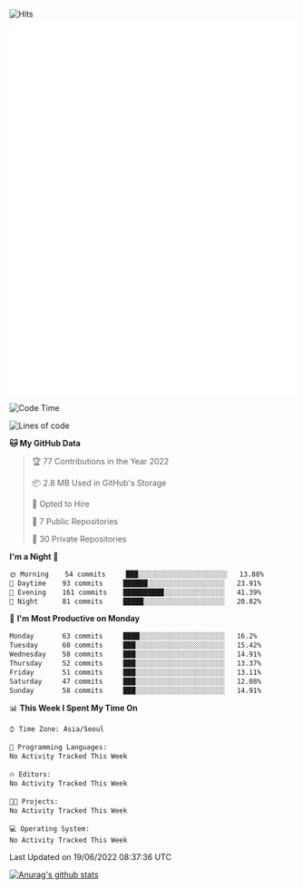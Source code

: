 ![Hits](https://hits.seeyoufarm.com/api/count/incr/badge.svg?url=https%3A%2F%2Fgithub.com%2Fkokose1234&count_bg=%2379C83D&title_bg=%23555555&icon=apple.svg&icon_color=%23E7E7E7&title=hits&edge_flat=false)
<br/>
![Metrics](https://github.com/kokose1234/kokose1234/blob/main/github-metrics.svg)

<!--START_SECTION:waka-->
![Code Time](http://img.shields.io/badge/Code%20Time-648%20hrs%2043%20mins-blue)

![Lines of code](https://img.shields.io/badge/From%20Hello%20World%20I%27ve%20Written-948%20Thousand%20lines%20of%20code-blue)

**🐱 My GitHub Data** 

> 🏆 77 Contributions in the Year 2022
 > 
> 📦 2.8 MB Used in GitHub's Storage 
 > 
> 💼 Opted to Hire
 > 
> 📜 7 Public Repositories 
 > 
> 🔑 30 Private Repositories  
 > 
**I'm a Night 🦉** 

```text
🌞 Morning    54 commits     ███░░░░░░░░░░░░░░░░░░░░░░   13.88% 
🌆 Daytime    93 commits     ██████░░░░░░░░░░░░░░░░░░░   23.91% 
🌃 Evening    161 commits    ██████████░░░░░░░░░░░░░░░   41.39% 
🌙 Night      81 commits     █████░░░░░░░░░░░░░░░░░░░░   20.82%

```
📅 **I'm Most Productive on Monday** 

```text
Monday       63 commits     ████░░░░░░░░░░░░░░░░░░░░░   16.2% 
Tuesday      60 commits     ███░░░░░░░░░░░░░░░░░░░░░░   15.42% 
Wednesday    58 commits     ███░░░░░░░░░░░░░░░░░░░░░░   14.91% 
Thursday     52 commits     ███░░░░░░░░░░░░░░░░░░░░░░   13.37% 
Friday       51 commits     ███░░░░░░░░░░░░░░░░░░░░░░   13.11% 
Saturday     47 commits     ███░░░░░░░░░░░░░░░░░░░░░░   12.08% 
Sunday       58 commits     ███░░░░░░░░░░░░░░░░░░░░░░   14.91%

```


📊 **This Week I Spent My Time On** 

```text
⌚︎ Time Zone: Asia/Seoul

💬 Programming Languages: 
No Activity Tracked This Week

🔥 Editors: 
No Activity Tracked This Week

🐱‍💻 Projects: 
No Activity Tracked This Week

💻 Operating System: 
No Activity Tracked This Week

```


 Last Updated on 19/06/2022 08:37:36 UTC
<!--END_SECTION:waka-->

[![Anurag's github stats](https://github-readme-stats.vercel.app/api?username=kokose1234&theme=dracula)](https://github.com/anuraghazra/github-readme-stats)



	

